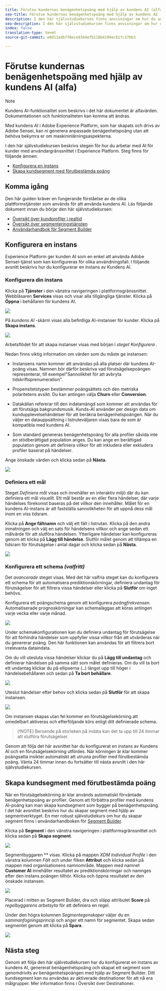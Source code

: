 ```yaml
---
title: Förutse kundernas benägenhetspoäng med hjälp av kundens AI (alfa)
seo-title: Förutse kundernas benägenhetspoäng med hjälp av kundens AI (alfa)
description: I den här självstudiekursen finns anvisningar om hur du använder AI för kunder (alfa)
seo-description: I den här självstudiekursen finns anvisningar om hur du använder AI för kunder (alfa)
index: false
translation-type: tm+mt
source-git-commit: e0d11adb7f0ece9344efb118b4199ecb1fc37bb3

---
```



# Förutse kundernas benägenhetspoäng med hjälp av kundens AI (alfa)

>[!NOTE]
>Kundens AI-funktionalitet som beskrivs i det här dokumentet är alfavärden. Dokumentationen och funktionaliteten kan komma att ändras.

Med kundens AI i Adobe Experience Platform, som har skapats och drivs av Adobe Sensei, kan ni generera anpassade benägenhetspoäng utan att behöva bekymra er om maskininlärningsaspekterna.

I den här självstudiekursen beskrivs stegen för hur du arbetar med AI för kunder med användargränssnittet i Experience Platform. Steg finns för följande ämnen:

* [Konfigurera en instans](#configure-an-instance)
* [Skapa kundsegment med förutbestämda poäng](#create-customer-segments-with-predicted-scores)

## Komma igång

Den här guiden kräver en fungerande förståelse av de olika plattformstjänster som används för att använda kundens AI. Läs följande dokument innan du börjar den här självstudiekursen:

* [Översikt över kundprofiler i realtid](https://www.adobe.io/apis/experienceplatform/home/profile-identity-segmentation/profile-identity-segmentation-services.html#!api-specification/markdown/narrative/technical_overview/unified_profile_architectural_overview/unified_profile_architectural_overview.md)
* [Översikt över segmenteringstjänsten](https://www.adobe.io/apis/experienceplatform/home/profile-identity-segmentation/profile-identity-segmentation-services.html#!api-specification/markdown/narrative/technical_overview/segmentation/segmentation-overview.md)
* [Användarhandbok för Segment Builder](https://www.adobe.io/apis/experienceplatform/home/profile-identity-segmentation/profile-identity-segmentation-services.html#!api-specification/markdown/narrative/technical_overview/segmentation/segment-builder-guide.md)

## Konfigurera en instans

Experience Platform ger kunden AI som en enkel att använda Adobe Sensei-tjänst som kan konfigureras för olika användningsfall. I följande avsnitt beskrivs hur du konfigurerar en instans av Kundens AI.

### Konfigurera din instans

Klicka på **Tjänster** i den vänstra navigeringen i plattformsgränssnittet. Webbläsaren **Services** visas och visar alla tillgängliga tjänster. Klicka på **Öppna** i behållaren för kundens AI.

![](./images/service.png)

På *kundens AI* -skärm visas alla befintliga AI-instanser för kunder. Klicka på **Skapa instans**.

![](./images/customer_ai.png)

Arbetsflödet för att skapa instanser visas med början i *steget Konfigurera* .

Nedan finns viktig information om värden som du måste ge instansen:

* Instansens namn kommer att användas på alla platser där kundens AI-poäng visas. Namnen bör därför beskriva vad förutsägelsepoängen representerar, till exempel&quot;Sannolikhet för att avbryta tidskriftsprenumeration&quot;.

* Propensitetstypen bestämmer poängsättets och den metriska polaritetens avsikt. Du kan antingen välja **Churn** eller **Conversion**.

* Datakällan refererar till den indatamängd som kommer att användas för att förutsäga bakgrundsmusik. Kunds-AI använder per design data om kundupplevelsehändelser för att beräkna benägenhetspoängen. När du väljer en datauppsättning i listruteväljaren visas bara de som är kompatibla med kundens AI.

* Som standard genereras benägenhetspoäng för alla profiler såvida inte en stödberättigad population anges. Du kan ange en berättigad population genom att definiera villkor för att inkludera eller exkludera profiler baserat på händelser.

Ange önskade värden och klicka sedan på **Nästa**.

![](./images/setup.png)

### Definiera ett mål

Steget *Definiera mål* visas och innehåller en interaktiv miljö där du kan definiera ett mål visuellt. Ett mål består av en eller flera händelser, där varje händelses förekomst baseras på det villkor den innehåller. Målet för en kundens AI-instans är att fastställa sannolikheten för att uppnå dess mål inom en viss tidsram.

Klicka på **Ange fältnamn** och välj ett fält i listrutan. Klicka på den andra inmatningen och välj en sats för händelsens villkor och ange sedan ett målvärde för att slutföra händelsen. Ytterligare händelser kan konfigureras genom att klicka på **Lägg till händelse**. Slutför målet genom att tillämpa en tidsram för förutsägelse i antal dagar och klicka sedan på **Nästa**.

![](./images/goal.png)

### Konfigurera ett schema *(valfritt)*

Det *avancerade* steget visas. Med det här valfria steget kan du konfigurera ett schema för att automatisera prediktionskörningar, definiera undantag för förutsägelser för att filtrera vissa händelser eller klicka på **Slutför** om inget behövs.

Konfigurera ett poängschema genom att konfigurera *poängfrekvensen*. Automatiserade prognoskörningar kan schemaläggas att köras antingen varje vecka eller varje månad.

![](./images/schedule.png)

Under schemakonfigurationen kan du definiera undantag för förutsägelse för att förhindra händelser som uppfyller vissa villkor från att utvärderas när du genererar poäng. Den här funktionen kan användas för att filtrera bort irrelevanta dataindata.

Om du vill utesluta vissa händelser klickar du på **Lägg till undantag** och definierar händelsen på samma sätt som målet definieras. Om du vill ta bort ett undantag klickar du på ellipserna (**..**) längst upp till höger i händelsebehållaren och sedan på **Ta bort behållare**.

![](./images/exclusion.png)

Uteslut händelser efter behov och klicka sedan på **Slutför** för att skapa instansen.

![](./images/advanced.png)

Om instansen skapas utan fel kommer en förutsägelsekörning att omedelbart aktiveras och efterföljande körs enligt ditt definierade schema.

>[!NOTE] Beroende på storleken på indata kan det ta upp till 24 timmar att slutföra förutsägelser.

Genom att följa det här avsnittet har du konfigurerat en instans av Kundens AI och en förutsägelsekörning utfördes. När körningen är klar kommer poängsatta insikter automatiskt att utrusta profiler med förutbestämda poäng. Vänta 24 timmar innan du fortsätter till nästa avsnitt i den här självstudiekursen.

## Skapa kundsegment med förutbestämda poäng

När en förutsägelsekörning är klar används automatiskt förväntade benägenhetspoäng av profiler. Genom att förbättra profiler med kundens AI-poäng kan man skapa kundsegment som bygger på benägenhetspoäng. I det här avsnittet beskrivs hur du skapar segment med hjälp av segmentverktyget. En mer robust självstudiekurs om hur du skapar segment finns i användarhandboken för [Segment Builder](https://www.adobe.io/apis/experienceplatform/home/profile-identity-segmentation/profile-identity-segmentation-services.html#!api-specification/markdown/narrative/technical_overview/segmentation/segment-builder-guide.md).

Klicka på **Segment** i den vänstra navigeringen i plattformsgränssnittet och klicka sedan på **Skapa segment**.

![](./images/segments.png)

Segmentbyggaren ** visas. Klicka på mappen *XDM Individual Profile* i den vänstra kolumnen *Fält* och under fliken **Attribut** och klicka sedan på mappen med organisationens namnområde. Mappen med namnet **Customer AI** innehåller resultatet av prediktionskörningar och namnges efter den instans poängen tillhör. Klicka och öppna resultatet av den önskade instansen.

![](./images/results.png)

Placerad i mitten av Segment Builder, dra och släpp attributet **Score** på *regelbyggarens arbetsyta* för att definiera en regel.

Under den högra kolumnen *Segmentegenskaper* väljer du en *sammanfogningsprincip* och anger ett namn för segmentet. Skapa sedan segmentet genom att klicka på **Spara** .

![](./images/properties.png)

## Nästa steg

Genom att följa den här självstudiekursen har du konfigurerat en instans av kundens AI, genererat benägenhetspoäng och skapat ett segment som genomdrivits av benägenhetspoängen med hjälp av Segment Builder. Ditt kundsegment kan nu användas av aktiverade destinationer för att nå era målgrupper. Mer information finns i Översikt över [](../destinations/destinations-overview.md) Destinationer.
